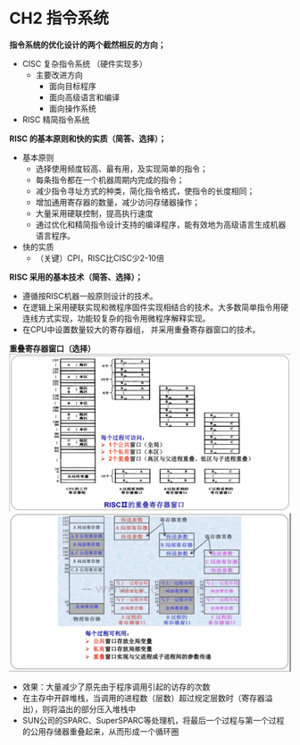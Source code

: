 # CH2 指令系统

**指令系统的优化设计的两个截然相反的方向；**
- CISC 复杂指令系统 （硬件实现多）
  - 主要改进方向
    - 面向目标程序
    - 面向高级语言和编译
    - 面向操作系统
- RISC 精简指令系统

**RISC 的基本原则和快的实质（简答、选择）；**
- 基本原则
  - 选择使用频度较高、最有用，及实现简单的指令；
  - 每条指令都在一个机器周期内完成的指令；
  - 减少指令寻址方式的种类，简化指令格式，使指令的长度相同；
  - 增加通用寄存器的数量，减少访问存储器操作；
  - 大量采用硬联控制，提高执行速度
  - 通过优化和精简指令设计支持的编译程序，能有效地为高级语言生成机器语言程序。
- 快的实质
  - （关键）CPI，RISC比CISC少2-10倍

**RISC 采用的基本技术（简答、选择）；**
- 遵循按RISC机器一般原则设计的技术。
- 在逻辑上采用硬联实现和微程序固件实现相结合的技术。大多数简单指令用硬连线方式实现，功能较复杂的指令用微程序解释实现。
- 在CPU中设置数量较大的寄存器组， 并采用重叠寄存器窗口的技术。

**重叠寄存器窗口（选择）**
![](pic/2-1.bmp)
![](pic/2-2.bmp)
- 效果：大量减少了原先由于程序调用引起的访存的次数
- 在主存中开辟堆栈，当调用的进程数（层数）超过规定层数时（寄存器溢出），则将溢出的部分压入堆栈中
- SUN公司的SPARC、SuperSPARC等处理机，将最后一个过程与第一个过程的公用存储器重叠起来，从而形成一个循环圈
